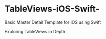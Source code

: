# TableViews-iOS-Swift-
Basic Master Detail Template for iOS using Swift

Exploring TableViews in Depth
